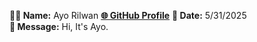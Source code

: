 **🧑‍💻 Name:**   Ayo Rilwan
[**🌐 GitHub Profile**](https://github.com/RennyReal1) 
**📅 Date:** 5/31/2025  
**💬 Message:**  Hi, It's Ayo.